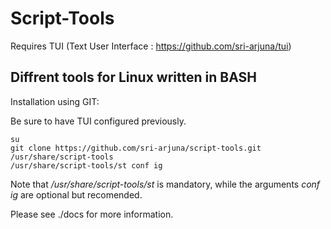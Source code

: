 Script-Tools
============

Requires TUI (Text User Interface : https://github.com/sri-arjuna/tui)


Diffrent tools for Linux written in BASH
-----------------------------------------

Installation using GIT:

Be sure to have TUI configured previously.

	su
	git clone https://github.com/sri-arjuna/script-tools.git /usr/share/script-tools
	/usr/share/script-tools/st conf ig

Note that */usr/share/script-tools/st* is mandatory, while the arguments *conf ig* are optional but recomended.




Please see ./docs for more information.